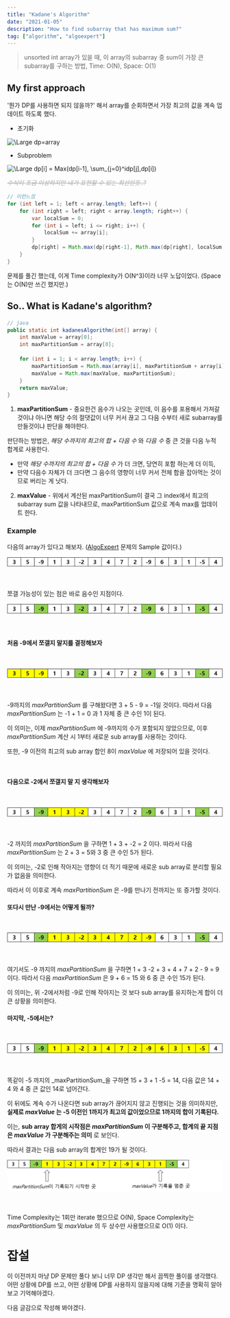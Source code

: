 ```yaml
---
title: "Kadane's Algorithm"
date: "2021-01-05"
description: "How to find subarray that has maximum sum?"
tag: ["algorithm", "algoexpert"]
---
```

> unsorted int array가 있을 때, 이 array의 subarray 중 sum이 가장 큰 subarray를 구하는 방법, Time: O(N), Space: O(1)

## My first approach

'뭔가 DP를 사용하면 되지 않을까?' 해서 array를 순회하면서 가장 최고의 값을 계속 업데이트 하도록 했다. 

- 초기화

<img src="https://latex.codecogs.com/svg.latex?&space;dp=array" title="\Large dp=array">

- Subproblem

<img src="https://latex.codecogs.com/svg.latex?&space;dp[i]|_{i=1}^{i=length}=Max(dp[i-1], \sum_{j=0}^idp[j],dp[i])|_{i=1}^{i=length}" title="\Large dp[i] = Max(dp[i-1], \sum_{j=0}^idp[j],dp[i])">

<span style="color:#aaaaaa; text">~~_수식이 조금 이상하지만 내가 표현할 수 있는 최선인듯..?_~~</span>

```java
// 이런느낌
for (int left = 1; left < array.length; left++) {
    for (int right = left; right < array.length; right++) {
        var localSum = 0;
        for (int i = left; i <= right; i++) {
            localSum += array[i];
        }
        dp[right] = Math.max(dp[right-1], Math.max(dp[right], localSum));
    }
}
```

문제를 풀긴 했는데, 이게 Time complexity가 O(N^3)이라 너무 노답이었다. (Space는 O(N)만 쓰긴 했지만.)


## So.. What is Kadane's algorithm?

```java
// java
public static int kadanesAlgorithm(int[] array) {
    int maxValue = array[0];
    int maxPartitionSum = array[0];
    
    for (int i = 1; i < array.length; i++) {
        maxPartitionSum = Math.max(array[i], maxPartitionSum + array[i]);
        maxValue = Math.max(maxValue, maxPartitionSum);
    }
    return maxValue;
}
```

1. **maxPartitionSum** - 중요한건 음수가 나오는 곳인데, 이 음수를 포용해서 가져갈 것이냐 아니면 해당 수의 절댓값이 너무 커서 끊고 그 다음 수부터 새로 subarray를 만들것이냐 판단을 해야한다.

판단하는 방법은, _해당 수까지의 최고의 합 + 다음 수_ 와 _다음 수_ 중 큰 것을 다음 누적 합계로 사용한다.

- 만약 _해당 수까지의 최고의 합 + 다음 수_ 가 더 크면, 당연히 포함 하는게 더 이득,
- 만약 다음수 자체가 더 크다면 그 음수의 영향이 너무 커서 전체 합을 잡아먹는 것이므로 버리는 게 낫다.

<p></p>

2. **maxValue** - 위에서 계산된 maxPartitionSum이 결국 그 index에서 최고의 subarray sum 값을 나타내므로, maxPartitionSum 값으로 계속 max를 업데이트 한다.


### Example

다음의 array가 있다고 해보자.
([AlgoExpert](https://www.algoexpert.io/) 문제의 Sample 값이다.)

<img src="./ex-arr.png" title="example-array">

&nbsp;

쪼갤 가능성이 있는 점은 바로 음수인 지점이다.

<img src="./ex-arr1.png" title="negs">

&nbsp;

#### 처음 -9에서 쪼갤지 말지를 결정해보자

&nbsp;

<img src="./ex-arr2.png" title="to -9">

&nbsp;

-9까지의 _maxPartitionSum_ 를 구해왔다면 3 + 5 - 9 = -1일 것이다.
따라서 다음 _maxPartitionSum_ 는 -1 + 1 = 0 과 1 자체 중 큰 수인 1이 된다.

이 의미는, 이제 _maxPartitionSum_ 에 -9까지의 수가 포함되지 않았으므로, 이후 _maxPartitionSum_ 계산 시 1부터 새로운 sub array를 사용하는 것이다.

또한, -9 이전의 최고의 sub array 합인 8이 _maxValue_ 에 저장되어 있을 것이다.

&nbsp;

#### 다음으로 -2에서 쪼갤지 말 지 생각해보자

&nbsp;

<img src="./ex-arr3.png" title="to -2">

&nbsp;

-2 까지의 _maxPartitionSum_ 을 구하면 1 + 3 + -2 = 2 이다. 
따라서 다음 _maxPartitionSum_ 는 2 + 3 = 5와 3 중 큰 수인 5가 된다.

이 의미는, -2로 인해 작아지는 영향이 더 적기 때문에 새로운 sub array로 분리할 필요가 없음을 의미한다.

따라서 이 이후로 계속 _maxPartitionSum_ 은 -9를 만나기 전까지는 또 증가할 것이다.

#### 또다시 만난 -9에서는 어떻게 될까?

&nbsp;

<img src="./ex-arr4.png" title="to another -9">

&nbsp;

여기서도 -9 까지의 _maxPartitionSum_ 을 구하면 1 + 3 -2 + 3 + 4 + 7 + 2 - 9 = 9 이다. 따라서 다음 _maxPartitionSum_ 은 9 + 6 = 15 와 6 중 큰 수인 15가 된다.

이 의미는, 위 -2에서처럼 -9로 인해 작아지는 것 보다 sub array를 유지하는게 합이 더 큰 상황을 의미한다.

#### 마지막, -5에서는?

&nbsp;

<img src="./ex-arr5.png" title="to -5">

&nbsp;

똑같이 -5 까지의 _maxPartitionSum_을 구하면 15 + 3 + 1 -5 = 14, 다음 값은 14 + 4 와 4 중 큰 값인 14로 넘어간다. 

이 뒤에도 계속 수가 나온다면 sub array가 끊어지지 않고 진행되는 것을 의미하지만, **실제로 _maxValue_ 는 -5 이전인 1까지가 최고의 값이었으므로 1까지의 합이 기록된다.**

이는, **sub array 합게의 시작점은 _maxPartitionSum_ 이 구분해주고, 합계의 끝 지점은 _maxValue_ 가 구분해주는 의미** 로 보인다.

따라서 결과는 다음 sub array의 합계인 19가 될 것이다.

<img src="./ex-arr6.png" title="result">

&nbsp;

Time Complexity는 1회만 iterate 했으므로 O(N), Space Complexity는 _maxPartitionSum_ 및 _maxValue_ 의 두 상수만 사용했으므로 O(1) 이다.

# 잡설

이 이전까지 마냥 DP 문제만 풀다 보니 너무 DP 생각만 해서 끔찍한 풀이를 생각했다. 어떤 상황에 DP를 쓰고, 어떤 상황에 DP를 사용하지 않을지에 대해 기준을 명확히 알아보고 기억해야겠다.

다음 글감으로 작성해 봐야겠다.
